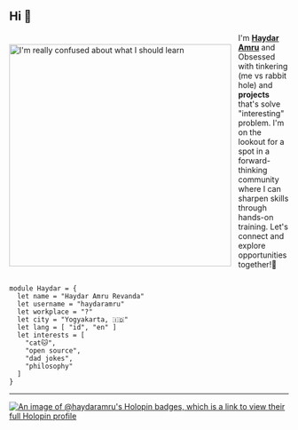 <!---
haydaramru/haydaramru is a ✨ special ✨ repository because its `README.md` (this file) appears on your GitHub profile.
You can click the Preview link to take a look at your changes.

- 👋 Hi, I’m @haydaramru
- 👀 I’m interested in ...
- 🌱 I’m currently learning ...
- 💞️ I’m looking to collaborate on ...
- 📫 How to reach me ...
--->

## Hi 👋 

<a href="https://web.mit.edu/6.001/6.037/sicp.pdf">   
<img 
  src="https://raw.github.com/haydaramru/haydaramru/master/cat.gif" 
  alt="I'm really confused about what I should learn"
  style="margin-top:20px;margin-right:13px"
  align="left" 
  height="400px"
/>
</a>

I'm [**Haydar Amru**](https://github.com/haydaramru) and Obsessed with tinkering (me vs rabbit hole) and **projects** that's solve "interesting" problem. I'm on the lookout for a spot in a forward-thinking community where I can sharpen skills through hands-on training. Let's connect and explore opportunities together!🤝

```rescript

module Haydar = {
  let name = "Haydar Amru Revanda"
  let username = "haydaramru"
  let workplace = "?"
  let city = "Yogyakarta, 🇮🇩"
  let lang = [ "id", "en" ]
  let interests = [
    "cat🐱",
    "open source",
    "dad jokes",
    "philosophy"
  ]
}

```
---
[![An image of @haydaramru's Holopin badges, which is a link to view their full Holopin profile](https://holopin.me/haydaramru)](https://holopin.io/@haydaramru)
